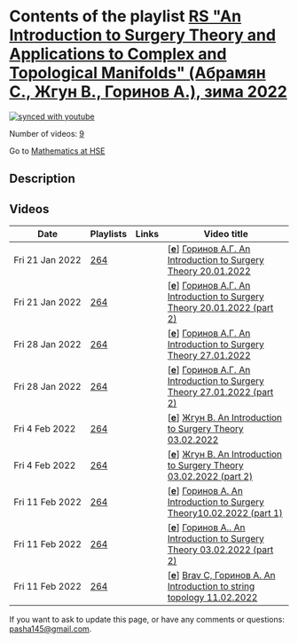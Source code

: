 # Contents of the playlist [RS  "An Introduction to Surgery Theory and Applications to Complex and Topological Manifolds" (Абрамян С., Жгун В., Горинов А.), зима 2022](https://www.youtube.com/playlist?list=PLq3E5oubNNoAkhi_44WouV88DA_CWGssE)

[![synced with youtube](https://img.shields.io/github/last-commit/mathphysschool/mathphysschool.github.io/autoupdate1?label=synced%20with%20youtube)](https://github.com/mathphysschool/mathphysschool.github.io/commits/autoupdate1)

Number of videos: [9](#videos)

Go to [Mathematics at HSE](../README.md)

## Description



## Videos

|Date|Playlists|Links|Video title|
|---|---|---|---|
| Fri&nbsp;21&nbsp;Jan&nbsp;2022 | [264](../playlists/264 "RS  &#34;An Introduction to Surgery Theory and Applications to Complex and Topological Manifolds&#34; (Абрамян С., Жгун В., Горинов А.), зима 2022") |  | [[**e**](https://studio.youtube.com/video/bLwEPoNxj2Y/edit "Edit")] [Горинов А.Г. An Introduction to Surgery Theory 20.01.2022](https://www.youtube.com/watch?v=bLwEPoNxj2Y&list=PLq3E5oubNNoAkhi_44WouV88DA_CWGssE) |
| Fri&nbsp;21&nbsp;Jan&nbsp;2022 | [264](../playlists/264 "RS  &#34;An Introduction to Surgery Theory and Applications to Complex and Topological Manifolds&#34; (Абрамян С., Жгун В., Горинов А.), зима 2022") |  | [[**e**](https://studio.youtube.com/video/ju_w3BSKUsM/edit "Edit")] [Горинов А.Г. An Introduction to Surgery Theory 20.01.2022 (part 2)](https://www.youtube.com/watch?v=ju_w3BSKUsM&list=PLq3E5oubNNoAkhi_44WouV88DA_CWGssE) |
| Fri&nbsp;28&nbsp;Jan&nbsp;2022 | [264](../playlists/264 "RS  &#34;An Introduction to Surgery Theory and Applications to Complex and Topological Manifolds&#34; (Абрамян С., Жгун В., Горинов А.), зима 2022") |  | [[**e**](https://studio.youtube.com/video/Th3qKElrBTg/edit "Edit")] [Горинов А.Г. An Introduction to Surgery Theory 27.01.2022](https://www.youtube.com/watch?v=Th3qKElrBTg&list=PLq3E5oubNNoAkhi_44WouV88DA_CWGssE) |
| Fri&nbsp;28&nbsp;Jan&nbsp;2022 | [264](../playlists/264 "RS  &#34;An Introduction to Surgery Theory and Applications to Complex and Topological Manifolds&#34; (Абрамян С., Жгун В., Горинов А.), зима 2022") |  | [[**e**](https://studio.youtube.com/video/sfZcXGYUS-A/edit "Edit")] [Горинов А.Г. An Introduction to Surgery Theory 27.01.2022 (part 2)](https://www.youtube.com/watch?v=sfZcXGYUS-A&list=PLq3E5oubNNoAkhi_44WouV88DA_CWGssE) |
| Fri&nbsp;4&nbsp;Feb&nbsp;2022 | [264](../playlists/264 "RS  &#34;An Introduction to Surgery Theory and Applications to Complex and Topological Manifolds&#34; (Абрамян С., Жгун В., Горинов А.), зима 2022") |  | [[**e**](https://studio.youtube.com/video/1NYRPMtXtF4/edit "Edit")] [Жгун В. An Introduction to Surgery Theory  03.02.2022](https://www.youtube.com/watch?v=1NYRPMtXtF4&list=PLq3E5oubNNoAkhi_44WouV88DA_CWGssE) |
| Fri&nbsp;4&nbsp;Feb&nbsp;2022 | [264](../playlists/264 "RS  &#34;An Introduction to Surgery Theory and Applications to Complex and Topological Manifolds&#34; (Абрамян С., Жгун В., Горинов А.), зима 2022") |  | [[**e**](https://studio.youtube.com/video/fWy99IR7Kls/edit "Edit")] [Жгун В. An Introduction to Surgery Theory  03.02.2022 (part 2)](https://www.youtube.com/watch?v=fWy99IR7Kls&list=PLq3E5oubNNoAkhi_44WouV88DA_CWGssE) |
| Fri&nbsp;11&nbsp;Feb&nbsp;2022 | [264](../playlists/264 "RS  &#34;An Introduction to Surgery Theory and Applications to Complex and Topological Manifolds&#34; (Абрамян С., Жгун В., Горинов А.), зима 2022") |  | [[**e**](https://studio.youtube.com/video/HA_idofsa90/edit "Edit")] [Горинов А. An Introduction to Surgery Theory10.02.2022 (part 1)](https://www.youtube.com/watch?v=HA_idofsa90&list=PLq3E5oubNNoAkhi_44WouV88DA_CWGssE) |
| Fri&nbsp;11&nbsp;Feb&nbsp;2022 | [264](../playlists/264 "RS  &#34;An Introduction to Surgery Theory and Applications to Complex and Topological Manifolds&#34; (Абрамян С., Жгун В., Горинов А.), зима 2022") |  | [[**e**](https://studio.youtube.com/video/YSJ49ghkDX0/edit "Edit")] [Горинов А.. An Introduction to Surgery Theory  03.02.2022 (part 2)](https://www.youtube.com/watch?v=YSJ49ghkDX0&list=PLq3E5oubNNoAkhi_44WouV88DA_CWGssE) |
| Fri&nbsp;11&nbsp;Feb&nbsp;2022 | [264](../playlists/264 "RS  &#34;An Introduction to Surgery Theory and Applications to Complex and Topological Manifolds&#34; (Абрамян С., Жгун В., Горинов А.), зима 2022") |  | [[**e**](https://studio.youtube.com/video/iPIxU5YJjVU/edit "Edit")] [Brav C, Горинов А. An  Introduction to string topology  11.02.2022](https://www.youtube.com/watch?v=iPIxU5YJjVU&list=PLq3E5oubNNoAkhi_44WouV88DA_CWGssE) |


 If you want to ask to update this page, or have any comments or questions: <pasha145@gmail.com>.